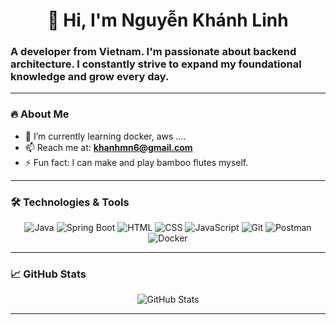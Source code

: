 <h1 align="center">👋 Hi, I'm Nguyễn Khánh Linh</h1>
<h3 align="">A developer from Vietnam. I'm passionate about backend architecture. I constantly strive to expand my foundational knowledge and grow every day.</h3>


---

### 🔥 About Me
- 🌱 I’m currently learning docker, aws ....
- 📫 Reach me at: **khanhmn6@gmail.com**
- ⚡ Fun fact: I can make and play bamboo flutes myself.

---

### 🛠️ Technologies & Tools
<p align="center">
  <img src="https://img.shields.io/badge/Java-ED8B00?style=for-the-badge&logo=java&logoColor=white" alt="Java" />
  <img src="https://img.shields.io/badge/Spring%20Boot-6DB33F?style=for-the-badge&logo=spring-boot&logoColor=white" alt="Spring Boot" />
  <img src="https://img.shields.io/badge/HTML5-E34F26?style=for-the-badge&logo=html5&logoColor=white" alt="HTML" />
  <img src="https://img.shields.io/badge/CSS3-1572B6?style=for-the-badge&logo=css3&logoColor=white" alt="CSS" />
  <img src="https://img.shields.io/badge/JavaScript-F7DF1E?style=for-the-badge&logo=javascript&logoColor=black" alt="JavaScript" />
  <img src="https://img.shields.io/badge/Git-F05032?style=for-the-badge&logo=git&logoColor=white" alt="Git" />
  <img src="https://img.shields.io/badge/Postman-FF6C37?style=for-the-badge&logo=postman&logoColor=white" alt="Postman" />
  <img src="https://img.shields.io/badge/Docker-2496ED?style=for-the-badge&logo=docker&logoColor=white" alt="Docker" />
</p>


---

### 📈 GitHub Stats
<p align="center">
  <img src="https://github-readme-stats.vercel.app/api?username=nguyenklinh&show_icons=true&theme=radical" alt="GitHub Stats" />
</p>

---
